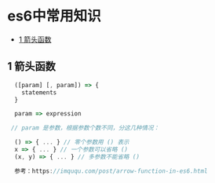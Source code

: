 # es6中常用知识

* [1 箭头函数](#1-箭头函数)
  

## 1 箭头函数

```javascript
  ([param] [, param]) => {
    statements
  }

  param => expression

 // param 是参数，根据参数个数不同，分这几种情况：

  () => { ... } // 零个参数用 () 表示
  x => { ... } // 一个参数可以省略 ()
  (x, y) => { ... } // 多参数不能省略 ()

  参考：https://imququ.com/post/arrow-function-in-es6.html

```